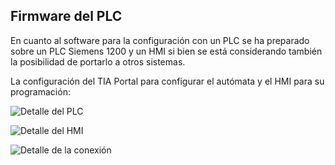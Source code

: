 ## Firmware del PLC

En cuanto al software para la configuración con un PLC se ha preparado sobre un PLC Siemens 1200 y un HMI si bien se está considerando también la posibilidad de portarlo a otros sistemas.

La configuración del TIA Portal para configurar el autómata y el HMI para su programación:

![Detalle del PLC](https://gitlab.com/reespirator/reespirator-doc/-/raw/master/images/Reespirator2020-PLC.jpg "Detalle del PLC")

![Detalle del HMI](https://gitlab.com/reespirator/reespirator-doc/-/raw/master/images/Reespirator2020-HMI.jpg "Detalle del PLC")

![Detalle de la conexión](https://gitlab.com/reespirator/reespirator-doc/-/raw/master/images/Reespirator2020-PLC.jpg "Detalle de las conexiones entre el autómata y el HMI")
